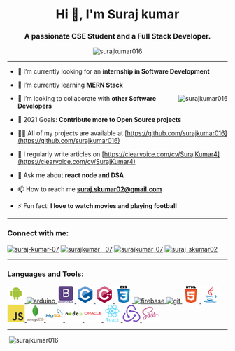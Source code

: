<h1 align="center">Hi 👋, I'm Suraj kumar</h1>
<h3 align="center">A passionate CSE Student and a Full Stack Developer.</h3>

<p align="center"> <img src="https://komarev.com/ghpvc/?username=surajkumar016&label=Profile%20views&color=0e75b6&style=flat" alt="surajkumar016" /> </p>
<hr>

- 🔭 I’m currently looking for an **internship in Software Development**

- 🌱 I’m currently learning **MERN Stack** <p><img align="right" src="https://github-readme-stats.vercel.app/api/top-langs?username=surajkumar016&show_icons=true&locale=en&layout=compact&theme=merko" alt="surajkumar016" /></p>


- 👯 I’m looking to collaborate with **other Software Developers**

- 🥅 2021 Goals: **Contribute more to Open Source projects**

- 👨‍💻 All of my projects are available at [https://github.com/surajkumar016](https://github.com/surajkumar016)

- 📝 I regularly write articles on [https://clearvoice.com/cv/SurajKumar4](https://clearvoice.com/cv/SurajKumar4)

- 💬 Ask me about **react node and DSA**

- 📫 How to reach me **suraj.skumar02@gmail.com**

- ⚡ Fun fact: **I love to watch movies and playing football**

<hr>

<h3 align="left">Connect with me:</h3>
<p align="left">
<a href="https://linkedin.com/in/suraj-kumar-07" target="blank"><img align="center" src="https://raw.githubusercontent.com/rahuldkjain/github-profile-readme-generator/master/src/images/icons/Social/linked-in-alt.svg" alt="suraj-kumar-07" height="30" width="40" /></a>
<a href="https://instagram.com/surajkumar__07" target="blank"><img align="center" src="https://raw.githubusercontent.com/rahuldkjain/github-profile-readme-generator/master/src/images/icons/Social/instagram.svg" alt="surajkumar__07" height="30" width="40" /></a>
<a href="https://www.codechef.com/users/surajkumar_07" target="blank"><img align="center" src="https://cdn.jsdelivr.net/npm/simple-icons@3.1.0/icons/codechef.svg" alt="surajkumar_07" height="30" width="40" /></a>
<a href="https://www.hackerrank.com/suraj_skumar02" target="blank"><img align="center" src="https://raw.githubusercontent.com/rahuldkjain/github-profile-readme-generator/master/src/images/icons/Social/hackerrank.svg" alt="suraj_skumar02" height="30" width="40" /></a>

</p>
<hr>


<h3 align="left">Languages and Tools:</h3>
<p align="left"> <a href="https://developer.android.com" target="_blank"> <img src="https://raw.githubusercontent.com/devicons/devicon/master/icons/android/android-original-wordmark.svg" alt="android" width="40" height="40"/> </a> <a href="https://www.arduino.cc/" target="_blank"> <img src="https://cdn.worldvectorlogo.com/logos/arduino-1.svg" alt="arduino" width="40" height="40"/> </a> <a href="https://getbootstrap.com" target="_blank"> <img src="https://raw.githubusercontent.com/devicons/devicon/master/icons/bootstrap/bootstrap-plain-wordmark.svg" alt="bootstrap" width="40" height="40"/> </a> <a href="https://www.cprogramming.com/" target="_blank"> <img src="https://raw.githubusercontent.com/devicons/devicon/master/icons/c/c-original.svg" alt="c" width="40" height="40"/> </a> <a href="https://www.w3schools.com/cpp/" target="_blank"> <img src="https://raw.githubusercontent.com/devicons/devicon/master/icons/cplusplus/cplusplus-original.svg" alt="cplusplus" width="40" height="40"/> </a> <a href="https://www.w3schools.com/css/" target="_blank"> <img src="https://raw.githubusercontent.com/devicons/devicon/master/icons/css3/css3-original-wordmark.svg" alt="css3" width="40" height="40"/> </a> <a href="https://firebase.google.com/" target="_blank"> <img src="https://www.vectorlogo.zone/logos/firebase/firebase-icon.svg" alt="firebase" width="40" height="40"/> </a> <a href="https://git-scm.com/" target="_blank"> <img src="https://www.vectorlogo.zone/logos/git-scm/git-scm-icon.svg" alt="git" width="40" height="40"/> </a> <a href="https://www.w3.org/html/" target="_blank"> <img src="https://raw.githubusercontent.com/devicons/devicon/master/icons/html5/html5-original-wordmark.svg" alt="html5" width="40" height="40"/> </a> <a href="https://www.java.com" target="_blank"> <img src="https://raw.githubusercontent.com/devicons/devicon/master/icons/java/java-original.svg" alt="java" width="40" height="40"/> </a> <a href="https://developer.mozilla.org/en-US/docs/Web/JavaScript" target="_blank"> <img src="https://raw.githubusercontent.com/devicons/devicon/master/icons/javascript/javascript-original.svg" alt="javascript" width="40" height="40"/> </a> <a href="https://www.mongodb.com/" target="_blank"> <img src="https://raw.githubusercontent.com/devicons/devicon/master/icons/mongodb/mongodb-original-wordmark.svg" alt="mongodb" width="40" height="40"/> </a> <a href="https://www.mysql.com/" target="_blank"> <img src="https://raw.githubusercontent.com/devicons/devicon/master/icons/mysql/mysql-original-wordmark.svg" alt="mysql" width="40" height="40"/> </a> <a href="https://nodejs.org" target="_blank"> <img src="https://raw.githubusercontent.com/devicons/devicon/master/icons/nodejs/nodejs-original-wordmark.svg" alt="nodejs" width="40" height="40"/> </a> <a href="https://www.oracle.com/" target="_blank"> <img src="https://raw.githubusercontent.com/devicons/devicon/master/icons/oracle/oracle-original.svg" alt="oracle" width="40" height="40"/> </a> <a href="https://reactjs.org/" target="_blank"> <img src="https://raw.githubusercontent.com/devicons/devicon/master/icons/react/react-original-wordmark.svg" alt="react" width="40" height="40"/> </a> <a href="https://redux.js.org" target="_blank"> <img src="https://raw.githubusercontent.com/devicons/devicon/master/icons/redux/redux-original.svg" alt="redux" width="40" height="40"/> </a> <a href="https://sass-lang.com" target="_blank"> <img src="https://raw.githubusercontent.com/devicons/devicon/master/icons/sass/sass-original.svg" alt="sass" width="40" height="40"/> </a> </p>
<hr>

<p>&nbsp;<img align="center" src="https://github-readme-stats.vercel.app/api?username=surajkumar016&show_icons=true&locale=en&theme=merko" alt="surajkumar016" /></p>
